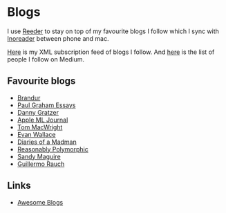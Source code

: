 # Blogs
I use [Reeder](../macOS/apps/reeder.md) to stay on top of my favourite blogs I follow which I sync with [Inoreader](https://www.inoreader.com) between phone and mac.

[Here](https://gist.github.com/nikitavoloboev/f67d6d37a8c32fa6f86a23bd77107fbd) is my XML subscription feed of blogs I follow. And [here](https://medium.com/@NikitaVoloboev/following) is the list of people I follow on Medium.

## Favourite blogs
- [Brandur](https://brandur.org/articles)
- [Paul Graham Essays](http://www.paulgraham.com/articles.html)
- [Danny Gratzer](https://jozefg.bitbucket.io/about.html)
- [Apple ML Journal](https://machinelearning.apple.com/)
- [Tom MacWright](https://macwright.org/archive/)
- [Evan Wallace](https://blog.figma.com/@evanwallace)
- [Diaries of a Madman](https://asylum.madhouse-project.org/blog/archives/)
- [Reasonably Polymorphic](http://reasonablypolymorphic.com/blog/archives/)
- [Sandy Maguire](http://sandymaguire.me/blog/archives/)
- [Guillermo Rauch](https://rauchg.com/essays)

## Links
- [Awesome Blogs](https://github.com/learn-anything/blogs#readme)